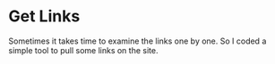 # Get Links
Sometimes it takes time to examine the links one by one. So I coded a simple tool to pull some links on the site.
